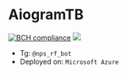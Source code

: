 # AiogramTB
[![BCH compliance](https://bettercodehub.com/edge/badge/Nps-rf/AiogramTB?branch=master)](https://bettercodehub.com/)
![](https://tokei.rs/b1/github/Nps-rf/AiogramTB?category=code)
* Tg: `@nps_rf_bot`
* Deployed on: `Microsoft Azure`

